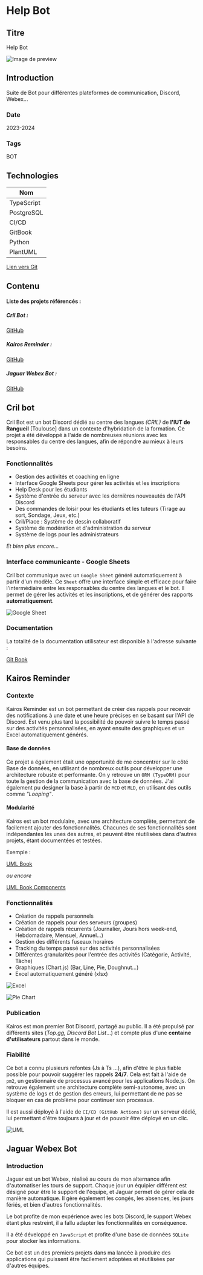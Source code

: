 # Help Bot

## Titre

Help Bot

![Image de preview](https://raw.githubusercontent.com/Eric-Philippe/Cril-Bot-main/master/Bot/docs/cril.png)

## Introduction

Suite de Bot pour différentes plateformes de communication, Discord, Webex...

### Date

2023-2024

### Tags

BOT

## Technologies

| Nom        |
| ---------- |
| TypeScript |
| PostgreSQL |
| CI/CD      |
| GitBook    |
| Python     |
| PlantUML   |

[Lien vers Git](https://github.com/Eric-Philippe/Cril-Bot-main)

## Contenu

#### Liste des projets référencés :

##### Cril Bot :

[GitHub](https://github.com/Eric-Philippe/Cril-Bot-main)

##### Kairos Reminder :

[GitHub](https://github.com/Eric-Philippe/Kairos-Bot-Reminder)

##### Jaguar Webex Bot :

[GitHub](https://github.com/Eric-Philippe/Jaguar-Webex-Bot)

## Cril bot

Cril Bot est un bot Discord dédié au centre des langues _(CRIL)_ de **l'IUT de Rangueil** [Toulouse] dans un contexte d'hybridation de la formation. Ce projet a été développé à l'aide de nombreuses réunions avec les responsables du centre des langues, afin de répondre au mieux à leurs besoins.

### Fonctionnalités

- Gestion des activités et coaching en ligne
- Interface Google Sheets pour gérer les activités et les inscriptions
- Help Desk pour les étudiants
- Système d'entrée du serveur avec les dernières nouveautés de l'API Discord
- Des commandes de loisir pour les étudiants et les tuteurs (Tirage au sort, Sondage, Jeux, etc.)
- Cril/Place : Système de dessin collaboratif
- Système de modération et d'administration du serveur
- Système de logs pour les administrateurs

_Et bien plus encore..._

### Interface communicante - Google Sheets

Cril bot communique avec un `Google Sheet` généré automatiquement à partir d'un modèle. Ce `Sheet` offre une interface simple et efficace pour faire l'intermédiaire entre les responsables du centre des langues et le bot. Il permet de gérer les activités et les inscriptions, et de générer des rapports **automatiquement**.

![Google Sheet](https://raw.githubusercontent.com/Eric-Philippe/Cril-Bot-main/master/Bot/docs/cril_sheet.png)

### Documentation

La totalité de la documentation utilisateur est disponible à l'adresse suivante :

[Git Book](https://eric-p.gitbook.io/cril-bot-documentation/)

## Kairos Reminder

### Contexte

Kairos Reminder est un bot permettant de créer des rappels pour recevoir des notifications à une date et une heure précises en se basant sur l'API de Discord. Est venu plus tard la possibilité de pouvoir suivre le temps passé sur des activités personnalisées, en ayant ensuite des graphiques et un Excel automatiquement générés.

#### Base de données

Ce projet a également était une opportunité de me concentrer sur le côté Base de données, en utilisant de nombreux outils pour développer une architecture robuste et performante. On y retrouve un `ORM (TypeORM)` pour toute la gestion de la communication avec la base de données. J'ai également pu designer la base à partir de `MCD` et `MLD`, en utilisant des outils comme _"Looping"_.

#### Modularité

Kairos est un bot modulaire, avec une architecture complète, permettant de facilement ajouter des fonctionnalités. Chacunes de ses fonctionnalités sont indépendantes les unes des autres, et peuvent être réutilisées dans d'autres projets, étant documentées et testées.

Exemple :

[UML Book](https://github.com/Eric-Philippe/Kairos-Bot-Reminder/blob/master/src/Book/UML_BOOK.plantuml)

_ou encore_

[UML Book Components](https://github.com/Eric-Philippe/Kairos-Bot-Reminder/blob/master/src/Book/UML_BOOK_COMPONENTS.plantuml)

### Fonctionnalités

- Création de rappels personnels
- Création de rappels pour des serveurs (groupes)
- Création de rappels récurrents (Journalier, Jours hors week-end, Hebdomadaire, Mensuel, Annuel...)
- Gestion des différents fuseaux horaires
- Tracking du temps passé sur des activités personnalisées
- Différentes granularités pour l'entrée des activités (Catégorie, Activité, Tâche)
- Graphiques (Chart.js) (Bar, Line, Pie, Doughnut...)
- Excel automatiquement généré (xlsx)

![Excel](https://raw.githubusercontent.com/Eric-Philippe/Kairos-Bot-Reminder/master/img/excel.png)

![Pie Chart](https://raw.githubusercontent.com/Eric-Philippe/Kairos-Bot-Reminder/master/PolarAreaGraph.ex.png)

### Publication

Kairos est mon premier Bot Discord, partagé au public. Il a été propulsé par différents sites (_Top.gg, Discord Bot List_...) et compte plus d'une **centaine d'utilisateurs** partout dans le monde.

### Fiabilité

Ce bot a connu plusieurs refontes (Js à Ts ...), afin d'être le plus fiable possible pour pouvoir suggérer les rappels **24/7**. Cela est fait à l'aide de `pm2`, un gestionnaire de processus avancé pour les applications Node.js. On retrouve également une architecture complète semi-autonome, avec un système de logs et de gestion des erreurs, lui permettant de ne pas se bloquer en cas de problème pour continuer son processus.

Il est aussi déployé à l'aide de `CI/CD (GitHub Actions)` sur un serveur dédié, lui permettant d'être toujours à jour et de pouvoir être déployé en un clic.

![UML](https://raw.githubusercontent.com/Eric-Philippe/Kairos-Bot-Reminder/master/src/database/scripts/MCD_Img.png)

## Jaguar Webex Bot

### Introduction

Jaguar est un bot Webex, réalisé au cours de mon alternance afin d'automatiser les tours de support. Chaque jour un équipier différent est désigné pour être le support de l'équipe, et Jaguar permet de gérer cela de manière automatique. Il gère également les congés, les absences, les jours fériés, et bien d'autres fonctionnalités.

Le bot profite de mon expérience avec les bots Discord, le support Webex étant plus restreint, il a fallu adapter les fonctionnalités en conséquence.

Il a été développé en `JavaScript` et profite d'une base de données `SQLite` pour stocker les informations.

Ce bot est un des premiers projets dans ma lancée à produire des applications qui puissent être facilement adoptées et réutilisées par d'autres équipes.
